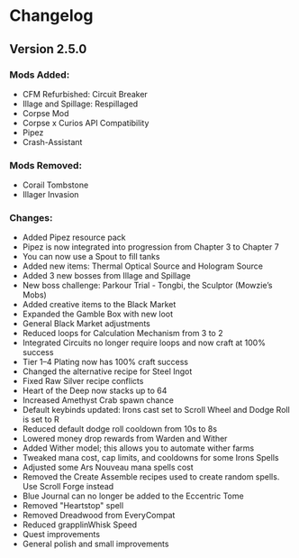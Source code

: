 # Changelog

## Version 2.5.0

### Mods Added:
* CFM Refurbished: Circuit Breaker
* Illage and Spillage: Respillaged
*  Corpse Mod
*  Corpse x Curios API Compatibility
*  Pipez
*  Crash-Assistant

### Mods Removed:
* Corail Tombstone
* Illager Invasion

### Changes:
* Added Pipez resource pack
* Pipez is now integrated into progression from Chapter 3 to Chapter 7
* You can now use a Spout to fill tanks
* Added new items: Thermal Optical Source and Hologram Source
* Added 3 new bosses from Illage and Spillage
* New boss challenge: Parkour Trial - Tongbi, the Sculptor (Mowzie’s Mobs)
* Added creative items to the Black Market
* Expanded the Gamble Box with new loot
* General Black Market adjustments
* Reduced loops for Calculation Mechanism from 3 to 2
* Integrated Circuits no longer require loops and now craft at 100% success
* Tier 1–4 Plating now has 100% craft success
* Changed the alternative recipe for Steel Ingot
* Fixed Raw Silver recipe conflicts
* Heart of the Deep now stacks up to 64
* Increased Amethyst Crab spawn chance
* Default keybinds updated: Irons cast set to Scroll Wheel and Dodge Roll is set to R
* Reduced default dodge roll cooldown from 10s to 8s
* Lowered money drop rewards from Warden and Wither
* Added Wither model; this allows you to automate wither farms
* Tweaked mana cost, cap limits, and cooldowns for some Irons Spells
* Adjusted some Ars Nouveau mana spells cost
* Removed the Create Assemble recipes used to create random spells. Use Scroll Forge instead
* Blue Journal can no longer be added to the Eccentric Tome
* Removed "Heartstop" spell
* Removed Dreadwood from EveryCompat
* Reduced grapplinWhisk Speed
* Quest improvements
* General polish and small improvements